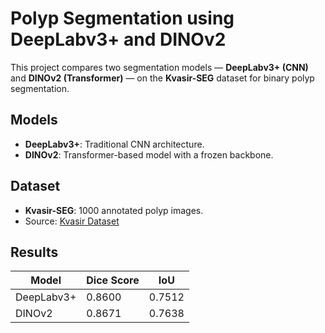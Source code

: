 # Polyp Segmentation using DeepLabv3+ and DINOv2

This project compares two segmentation models — **DeepLabv3+ (CNN)** and **DINOv2 (Transformer)** — on the **Kvasir-SEG** dataset for binary polyp segmentation.

## Models

- **DeepLabv3+**: Traditional CNN architecture.
- **DINOv2**: Transformer-based model with a frozen backbone.

## Dataset

- **Kvasir-SEG**: 1000 annotated polyp images.
- Source: [Kvasir Dataset](https://datasets.simula.no/kvasir-seg/)

## Results

| Model       | Dice Score | IoU     |
|-------------|------------|---------|
| DeepLabv3+  | 0.8600     | 0.7512  |
| DINOv2      | 0.8671     | 0.7638  |


